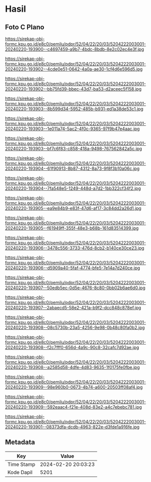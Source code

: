 # Hasil

## Foto C Plano

https://sirekap-obj-formc.kpu.go.id/e8c0/pemilu/pdpr/52/04/22/20/03/5204222003001-20240220-193900--c4697459-a9b7-4bdc-8bdb-8e2c02ec4e3f.jpg

https://sirekap-obj-formc.kpu.go.id/e8c0/pemilu/pdpr/52/04/22/20/03/5204222003001-20240220-193902--4cde0e51-0642-4a0a-ae30-1cf4d6e596d5.jpg

https://sirekap-obj-formc.kpu.go.id/e8c0/pemilu/pdpr/52/04/22/20/03/5204222003001-20240220-193902--bb75fd39-bbec-43d7-ba53-d2aceec5f158.jpg

https://sirekap-obj-formc.kpu.go.id/e8c0/pemilu/pdpr/52/04/22/20/03/5204222003001-20240220-193903--8b599d34-5952-485b-b931-ed1a38de53c1.jpg

https://sirekap-obj-formc.kpu.go.id/e8c0/pemilu/pdpr/52/04/22/20/03/5204222003001-20240220-193903--1e011a74-5ac2-4f0c-9365-97f9b47e4aac.jpg

https://sirekap-obj-formc.kpu.go.id/e8c0/pemilu/pdpr/52/04/22/20/03/5204222003001-20240220-193903--bf7c6f83-c858-418a-9498-767562842a5c.jpg

https://sirekap-obj-formc.kpu.go.id/e8c0/pemilu/pdpr/52/04/22/20/03/5204222003001-20240220-193904--61f90913-8b87-4312-8a73-9f8f3b10a06c.jpg

https://sirekap-obj-formc.kpu.go.id/e8c0/pemilu/pdpr/52/04/22/20/03/5204222003001-20240220-193904--7fa548e5-1249-448d-a7d2-1bb322cf34f2.jpg

https://sirekap-obj-formc.kpu.go.id/e8c0/pemilu/pdpr/52/04/22/20/03/5204222003001-20240220-193905--ea9e84b9-e83f-47d6-af17-3c84dd2a26d1.jpg

https://sirekap-obj-formc.kpu.go.id/e8c0/pemilu/pdpr/52/04/22/20/03/5204222003001-20240220-193905--f61949ff-355f-48e3-b68b-161d83514399.jpg

https://sirekap-obj-formc.kpu.go.id/e8c0/pemilu/pdpr/52/04/22/20/03/5204222003001-20240220-193906--3478c556-3733-476d-8cb2-b140ce30ce23.jpg

https://sirekap-obj-formc.kpu.go.id/e8c0/pemilu/pdpr/52/04/22/20/03/5204222003001-20240220-193906--d5909a40-5faf-4774-bfe5-7e14a7d240ce.jpg

https://sirekap-obj-formc.kpu.go.id/e8c0/pemilu/pdpr/52/04/22/20/03/5204222003001-20240220-193907--50edb5ec-0d5e-4676-8c80-0bb02b6ae6d0.jpg

https://sirekap-obj-formc.kpu.go.id/e8c0/pemilu/pdpr/52/04/22/20/03/5204222003001-20240220-193907--2abaecd5-58e2-421a-b9f2-dcc848c878ef.jpg

https://sirekap-obj-formc.kpu.go.id/e8c0/pemilu/pdpr/52/04/22/20/03/5204222003001-20240220-193908--08c5730b-23a5-4256-9e98-0b48c80fa0b2.jpg

https://sirekap-obj-formc.kpu.go.id/e8c0/pemilu/pdpr/52/04/22/20/03/5204222003001-20240220-193908--f2c7fff0-656d-4a9c-90c8-32cafc7d92ae.jpg

https://sirekap-obj-formc.kpu.go.id/e8c0/pemilu/pdpr/52/04/22/20/03/5204222003001-20240220-193908--a2585d58-4dfe-4d83-9635-1f0175fe0fbe.jpg

https://sirekap-obj-formc.kpu.go.id/e8c0/pemilu/pdpr/52/04/22/20/03/5204222003001-20240220-193909--98e960b0-0673-4b74-a600-20503ff08af4.jpg

https://sirekap-obj-formc.kpu.go.id/e8c0/pemilu/pdpr/52/04/22/20/03/5204222003001-20240220-193909--592eaac4-f21e-408d-83e2-a4c7ebebc781.jpg

https://sirekap-obj-formc.kpu.go.id/e8c0/pemilu/pdpr/52/04/22/20/03/5204222003001-20240220-193901--08373dfa-dcdb-4963-822e-d3fde1a916fe.jpg


## Metadata

| Key        | Value               |
| ---------- | ------------------- |
| Time Stamp | 2024-02-20 20:03:23 |
| Kode Dapil | 5201                |



